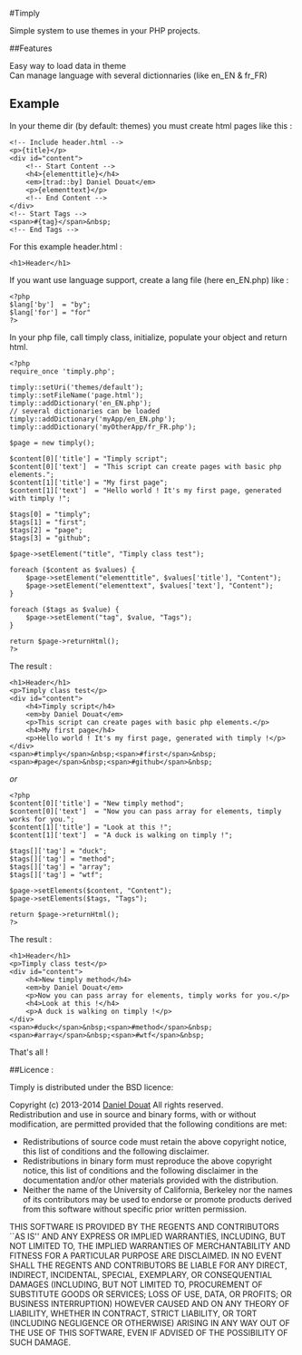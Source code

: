 #Timply

Simple system to use themes in your PHP projects.

##Features

Easy way to load data in theme  
Can manage language with several dictionnaries (like en_EN & fr_FR)  

Example
-------
In your theme dir (by default: themes) you must create html pages like this :
```
<!-- Include header.html -->
<p>{title}</p>
<div id="content">
    <!-- Start Content -->
    <h4>{elementtitle}</h4>
    <em>[trad::by] Daniel Douat</em>
    <p>{elementtext}</p>
    <!-- End Content -->
</div>
<!-- Start Tags -->
<span>#{tag}</span>&nbsp;
<!-- End Tags -->
```

For this example header.html :
```
<h1>Header</h1>
```

If you want use language support, create a lang file (here en_EN.php) like :
```
<?php
$lang['by']  = "by";
$lang['for'] = "for"
?>
```

In your php file, call timply class, initialize, populate your object and return html.
```
<?php
require_once 'timply.php';

timply::setUri('themes/default');
timply::setFileName('page.html');
timply::addDictionary('en_EN.php');
// several dictionaries can be loaded
timply::addDictionary('myApp/en_EN.php');
timply::addDictionary('myOtherApp/fr_FR.php');

$page = new timply();

$content[0]['title'] = "Timply script";
$content[0]['text']  = "This script can create pages with basic php elements.";
$content[1]['title'] = "My first page";
$content[1]['text']  = "Hello world ! It's my first page, generated with timply !";

$tags[0] = "timply";
$tags[1] = "first";
$tags[2] = "page";
$tags[3] = "github";

$page->setElement("title", "Timply class test");

foreach ($content as $values) {
    $page->setElement("elementtitle", $values['title'], "Content");
    $page->setElement("elementtext", $values['text'], "Content");
}

foreach ($tags as $value) {
    $page->setElement("tag", $value, "Tags");
}

return $page->returnHtml();
?>
```

The result :
```
<h1>Header</h1>
<p>Timply class test</p>
<div id="content">
    <h4>Timply script</h4>
    <em>by Daniel Douat</em>
    <p>This script can create pages with basic php elements.</p>
    <h4>My first page</h4>
    <p>Hello world ! It's my first page, generated with timply !</p>
</div>
<span>#timply</span>&nbsp;<span>#first</span>&nbsp;<span>#page</span>&nbsp;<span>#github</span>&nbsp;
```

_or_


```
<?php
$content[0]['title'] = "New timply method";
$content[0]['text']  = "Now you can pass array for elements, timply works for you.";
$content[1]['title'] = "Look at this !";
$content[1]['text']  = "A duck is walking on timply !";

$tags[]['tag'] = "duck";
$tags[]['tag'] = "method";
$tags[]['tag'] = "array";
$tags[]['tag'] = "wtf";

$page->setElements($content, "Content");
$page->setElements($tags, "Tags");

return $page->returnHtml();
?>
```

The result :
```
<h1>Header</h1>
<p>Timply class test</p>
<div id="content">
    <h4>New timply method</h4>
    <em>by Daniel Douat</em>
    <p>Now you can pass array for elements, timply works for you.</p>
    <h4>Look at this !</h4>
    <p>A duck is walking on timply !</p>
</div>
<span>#duck</span>&nbsp;<span>#method</span>&nbsp;<span>#array</span>&nbsp;<span>#wtf</span>&nbsp;
```

That's all !

##Licence :

Timply is distributed under the BSD licence:

Copyright (c) 2013-2014 [Daniel Douat](http://daniel.douat.fr)
All rights reserved.  
Redistribution and use in source and binary forms, with or without
modification, are permitted provided that the following conditions are met:

* Redistributions of source code must retain the above copyright
  notice, this list of conditions and the following disclaimer.
* Redistributions in binary form must reproduce the above copyright
  notice, this list of conditions and the following disclaimer in the
  documentation and/or other materials provided with the distribution.
* Neither the name of the University of California, Berkeley nor the
  names of its contributors may be used to endorse or promote products
  derived from this software without specific prior written permission.

THIS SOFTWARE IS PROVIDED BY THE REGENTS AND CONTRIBUTORS ``AS IS'' AND ANY
EXPRESS OR IMPLIED WARRANTIES, INCLUDING, BUT NOT LIMITED TO, THE IMPLIED
WARRANTIES OF MERCHANTABILITY AND FITNESS FOR A PARTICULAR PURPOSE ARE
DISCLAIMED. IN NO EVENT SHALL THE REGENTS AND CONTRIBUTORS BE LIABLE FOR ANY
DIRECT, INDIRECT, INCIDENTAL, SPECIAL, EXEMPLARY, OR CONSEQUENTIAL DAMAGES
(INCLUDING, BUT NOT LIMITED TO, PROCUREMENT OF SUBSTITUTE GOODS OR SERVICES;
LOSS OF USE, DATA, OR PROFITS; OR BUSINESS INTERRUPTION) HOWEVER CAUSED AND
ON ANY THEORY OF LIABILITY, WHETHER IN CONTRACT, STRICT LIABILITY, OR TORT
(INCLUDING NEGLIGENCE OR OTHERWISE) ARISING IN ANY WAY OUT OF THE USE OF THIS
SOFTWARE, EVEN IF ADVISED OF THE POSSIBILITY OF SUCH DAMAGE.
